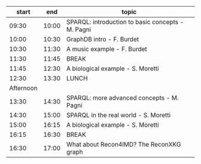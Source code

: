 
| start | end   | topic   |
|-------|-------|---------|
| 09:30 | 10:00 | SPARQL: introduction to basic concepts - M. Pagni |
| 10:00 | 10:30 | GraphDB intro - F. Burdet |
| 10:30 | 11:30 | A music example - F. Burdet |
| 11:30 | 11:45 | BREAK |
| 11:45 | 12:30 | A biological example - S. Moretti |
| 12:30 | 13:30 | LUNCH |
| Afternoon | | |
| 13:30 | 14:30 | SPARQL: more advanced concepts - M. Pagni |
| 14:30 | 15:00 | SPARQL in the real world - S. Moretti |
| 15:00 | 16:15 | A biological example - S. Moretti |
| 16:15 | 16:30 | BREAK |
| 16:30 | 17:00 | What about Recon4IMD? The ReconXKG graph |

